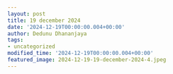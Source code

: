 ```yaml
---
layout: post
title: 19 december 2024
date: '2024-12-19T00:00:00.004+00:00'
author: Dedunu Dhananjaya
tags:
- uncategorized
modified_time: '2024-12-19T00:00:00.004+00:00'
featured_image: 2024-12-19-19-december-2024-4.jpeg
---
```


